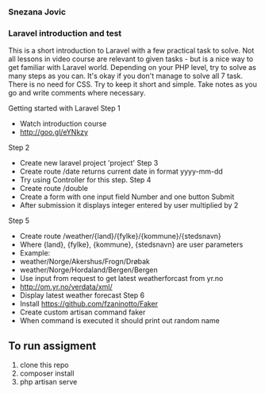 ### Snezana Jovic
### Laravel introduction and test

This is a short introduction to Laravel with a few practical task to solve. Not all lessons in
video course are relevant to given tasks - but is a nice way to get familiar with Laravel world.
Depending on your PHP level, try to solve as many steps as you can. It's okay if you don't
manage to solve all 7 task. There is no need for CSS. Try to keep it short and simple. Take
notes as you go and write comments where necessary.

Getting started with Laravel
Step 1
- Watch introduction course
- http://goo.gl/eYNkzy

Step 2
- Create new laravel project 'project'
Step 3
- Create route /date​ returns current date in format yyyy-mm-dd
- Try using Controller for this step.
Step 4
- Create route /double
- Create a form with one input field Number and one button Submit
- After submission it displays integer entered by user multiplied by 2

Step 5
- Create route /weather/{land}/{fylke}/{kommune}/{stedsnavn}
- Where {land}, {fylke}, {kommune}, {stedsnavn} are user parameters
- Example:
- weather/Norge/Akershus/Frogn/Drøbak
- weather/Norge/Hordaland/Bergen/Bergen
- Use input from request to get latest weatherforcast from yr.no
- http://om.yr.no/verdata/xml/
- Display latest weather forecast
Step 6
- Install https://github.com/fzaninotto/Faker
- Create custom artisan command faker
- When command is executed it should print out random name

## To run assigment
1. clone this repo
2. composer install
3. php artisan serve
